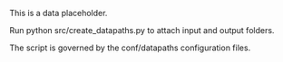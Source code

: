 This is a data placeholder.

Run python src/create_datapaths.py to attach input and output folders.

The script is governed by the conf/datapaths configuration files.